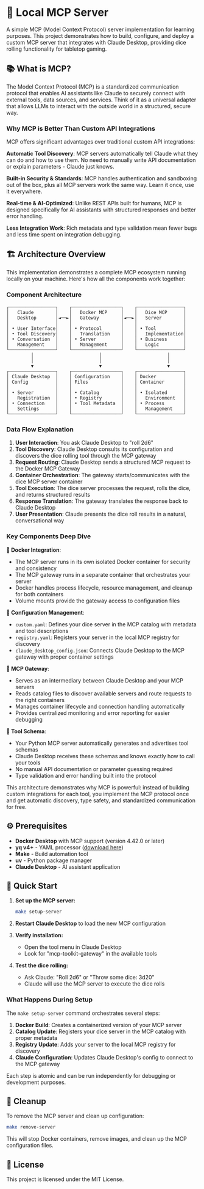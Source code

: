# 🎲 Local MCP Server

A simple MCP (Model Context Protocol) server implementation for learning purposes. This project demonstrates how to build, configure, and deploy a custom MCP server that integrates with Claude Desktop, providing dice rolling functionality for tabletop gaming.

## 📚 What is MCP?

The Model Context Protocol (MCP) is a standardized communication protocol that enables AI assistants like Claude to securely connect with external tools, data sources, and services. Think of it as a universal adapter that allows LLMs to interact with the outside world in a structured, secure way.

### Why MCP is Better Than Custom API Integrations

MCP offers significant advantages over traditional custom API integrations:

**Automatic Tool Discovery**: MCP servers automatically tell Claude what they can do and how to use them. No need to manually write API documentation or explain parameters - Claude just knows.

**Built-in Security & Standards**: MCP handles authentication and sandboxing out of the box, plus all MCP servers work the same way. Learn it once, use it everywhere.

**Real-time & AI-Optimized**: Unlike REST APIs built for humans, MCP is designed specifically for AI assistants with structured responses and better error handling.

**Less Integration Work**: Rich metadata and type validation mean fewer bugs and less time spent on integration debugging.

## 🏗️ Architecture Overview

This implementation demonstrates a complete MCP ecosystem running locally on your machine. Here's how all the components work together:

### Component Architecture

```
┌─────────────────┐    ┌──────────────────┐    ┌─────────────────┐
│   Claude        │    │   Docker MCP     │    │   Dice MCP      │
│   Desktop       │◄──►│   Gateway        │◄──►│   Server        │
│                 │    │                  │    │                 │
│ • User Interface│    │ • Protocol       │    │ • Tool          │
│ • Tool Discovery│    │   Translation    │    │   Implementation│
│ • Conversation  │    │ • Server         │    │ • Business      │
│   Management    │    │   Management     │    │   Logic         │
└─────────────────┘    └──────────────────┘    └─────────────────┘
         │                        │                        │
         │                        │                        │
         ▼                        ▼                        ▼
┌─────────────────┐    ┌──────────────────┐    ┌─────────────────┐
│ Claude Desktop  │    │ Configuration    │    │ Docker          │
│ Config          │    │ Files            │    │ Container       │
│                 │    │                  │    │                 │
│ • Server        │    │ • Catalog        │    │ • Isolated      │
│   Registration  │    │ • Registry       │    │   Environment   │
│ • Connection    │    │ • Tool Metadata  │    │ • Process       │
│   Settings      │    │                  │    │   Management    │
└─────────────────┘    └──────────────────┘    └─────────────────┘
```

### Data Flow Explanation

1. **User Interaction**: You ask Claude Desktop to "roll 2d6"
2. **Tool Discovery**: Claude Desktop consults its configuration and discovers the dice rolling tool through the MCP gateway
3. **Request Routing**: Claude Desktop sends a structured MCP request to the Docker MCP Gateway
4. **Container Orchestration**: The gateway starts/communicates with the dice MCP server container
5. **Tool Execution**: The dice server processes the request, rolls the dice, and returns structured results
6. **Response Translation**: The gateway translates the response back to Claude Desktop
7. **User Presentation**: Claude presents the dice roll results in a natural, conversational way

### Key Components Deep Dive

**🐳 Docker Integration**: 
- The MCP server runs in its own isolated Docker container for security and consistency
- The MCP gateway runs in a separate container that orchestrates your server
- Docker handles process lifecycle, resource management, and cleanup for both containers
- Volume mounts provide the gateway access to configuration files

**📁 Configuration Management**:
- `custom.yaml`: Defines your dice server in the MCP catalog with metadata and tool descriptions
- `registry.yaml`: Registers your server in the local MCP registry for discovery
- `claude_desktop_config.json`: Connects Claude Desktop to the MCP gateway with proper container settings

**🌉 MCP Gateway**:
- Serves as an intermediary between Claude Desktop and your MCP servers
- Reads catalog files to discover available servers and route requests to the right containers
- Manages container lifecycle and connection handling automatically
- Provides centralized monitoring and error reporting for easier debugging

**🔧 Tool Schema**:
- Your Python MCP server automatically generates and advertises tool schemas
- Claude Desktop receives these schemas and knows exactly how to call your tools
- No manual API documentation or parameter guessing required
- Type validation and error handling built into the protocol

This architecture demonstrates why MCP is powerful: instead of building custom integrations for each tool, you implement the MCP protocol once and get automatic discovery, type safety, and standardized communication for free.

## ⚙️ Prerequisites

- **Docker Desktop** with MCP support (version 4.42.0 or later)
- **yq v4+** - YAML processor ([download here](https://github.com/mikefarah/yq/releases))
- **Make** - Build automation tool
- **uv** - Python package manager
- **Claude Desktop** - AI assistant application

## 🚀 Quick Start

1. **Set up the MCP server:**
   ```bash
   make setup-server
   ```

2. **Restart Claude Desktop** to load the new MCP configuration

3. **Verify installation:**
   - Open the tool menu in Claude Desktop
   - Look for "mcp-toolkit-gateway" in the available tools

4. **Test the dice rolling:**
   - Ask Claude: "Roll 2d6" or "Throw some dice: 3d20"
   - Claude will use the MCP server to execute the dice rolls

### What Happens During Setup

The `make setup-server` command orchestrates several steps:

1. **Docker Build**: Creates a containerized version of your MCP server
2. **Catalog Update**: Registers your dice server in the MCP catalog with proper metadata
3. **Registry Update**: Adds your server to the local MCP registry for discovery
4. **Claude Configuration**: Updates Claude Desktop's config to connect to the MCP gateway

Each step is atomic and can be run independently for debugging or development purposes.

## 🧹 Cleanup

To remove the MCP server and clean up configuration:

```bash
make remove-server
```

This will stop Docker containers, remove images, and clean up the MCP configuration files.

## 📝 License

This project is licensed under the MIT License.
